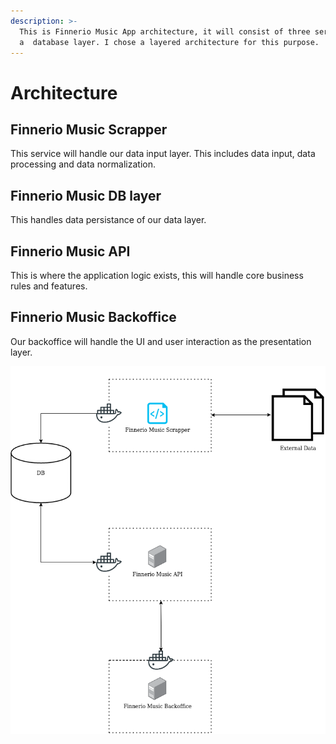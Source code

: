 ```yaml
---
description: >-
  This is Finnerio Music App architecture, it will consist of three services and
  a  database layer. I chose a layered architecture for this purpose.
---
```


# Architecture

## Finnerio Music Scrapper

This service will handle our data input layer. This includes data input, data processing and data normalization.

## Finnerio Music DB layer

This handles data persistance of our data layer.

## Finnerio Music API

This is where the application logic exists, this will handle core business rules and features.

## Finnerio Music Backoffice

Our backoffice will handle the UI and user interaction as the presentation layer.



![](<../.gitbook/assets/Finnerio Scraping Architecture.drawio.png>)
